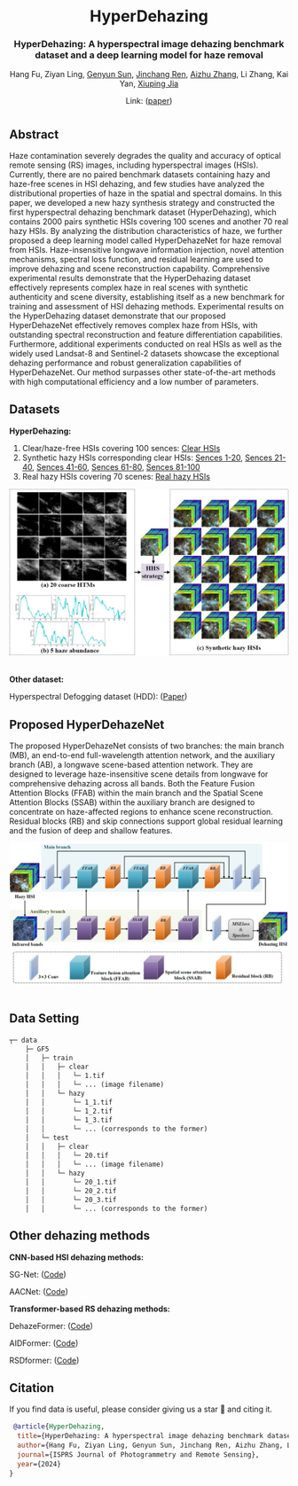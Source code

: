 <div align="center">
<h1>HyperDehazing</h1>
<h3>HyperDehazing: A hyperspectral image dehazing benchmark dataset and a deep learning model for haze removal</h3>

Hang Fu, Ziyan Ling, [Genyun Sun](https://ocean.upc.edu.cn/2019/1107/c15434a224792/page.htm), [Jinchang Ren](https://www.xai-lab.org/), [Aizhu Zhang](https://ocean.upc.edu.cn/2019/1108/c15434a224913/page.htm), Li Zhang, Kai Yan, [Xiuping Jia](https://scholar.google.com/citations?user=-vl0ZSEAAAAJ&hl=en)

Link: ([paper](https://doi.org/10.1016/j.isprsjprs.2024.09.034)) 

</div>

#

## Abstract
Haze contamination severely degrades the quality and accuracy of optical remote sensing (RS) images, including hyperspectral images (HSIs). Currently, there are no paired benchmark datasets containing hazy and haze-free scenes in HSI dehazing, and few studies have analyzed the distributional properties of haze in the spatial and spectral domains. In this paper, we developed a new hazy synthesis strategy and constructed the first hyperspectral dehazing benchmark dataset (HyperDehazing), which contains 2000 pairs synthetic HSIs covering 100 scenes and another 70 real hazy HSIs. By analyzing the distribution characteristics of haze, we further proposed a deep learning model called HyperDehazeNet for haze removal from HSIs. Haze-insensitive longwave information injection, novel attention mechanisms, spectral loss function, and residual learning are used to improve dehazing and scene reconstruction capability. Comprehensive experimental results demonstrate that the HyperDehazing dataset effectively represents complex haze in real scenes with synthetic authenticity and scene diversity, establishing itself as a new benchmark for training and assessment of HSI dehazing methods. Experimental results on the HyperDehazing dataset demonstrate that our proposed HyperDehazeNet effectively removes complex haze from HSIs, with outstanding spectral reconstruction and feature differentiation capabilities. Furthermore, additional experiments conducted on real HSIs as well as the widely used Landsat-8 and Sentinel-2 datasets showcase the exceptional dehazing performance and robust generalization capabilities of HyperDehazeNet. Our method surpasses other state-of-the-art methods with high computational efficiency and a low number of parameters.

## Datasets

**HyperDehazing:**  
1) Clear/haze-free HSIs covering 100 sences: [Clear HSIs](https://zenodo.org/records/13341168)
2) Synthetic hazy HSIs corresponding clear HSIs: [Sences 1-20](https://zenodo.org/records/13342233), [Sences 21-40](https://zenodo.org/records/13345255), [Sences 41-60](https://zenodo.org/records/13347827), [Sences 61-80](https://zenodo.org/records/13348682), [Sences 81-100](https://zenodo.org/records/13351755)
3) Real hazy HSIs covering 70 scenes: [Real hazy HSIs](https://zenodo.org/records/13351766)

<div align="center">
<img src="data.png" />
</div>
<br>

**Other dataset:**  

Hyperspectral Defogging dataset (HDD): ([Paper](https://ieeexplore.ieee.org/document/9511329))

## Proposed HyperDehazeNet  

The proposed HyperDehazeNet consists of two branches: the main branch (MB), an end-to-end full-wavelength attention network, and the auxiliary branch (AB), a longwave scene-based attention network. They are designed to leverage haze-insensitive scene details from longwave for comprehensive dehazing across all bands. Both the Feature Fusion Attention Blocks (FFAB) within the main branch and the Spatial Scene Attention Blocks (SSAB) within the auxiliary branch are designed to concentrate on haze-affected regions to enhance scene reconstruction. Residual blocks (RB) and skip connections support global residual learning and the fusion of deep and shallow features. 

<div align="center">
<img src="method.png" />
</div>
<br>

## Data Setting

```
┬─ data
    ├─ GF5
    │   ├─ train
    │   │   ├─ clear
    │   │   │   └─ 1.tif
    │   │   │   └─ ... (image filename)
    │   │   └─ hazy
    │   │       └─ 1_1.tif
    │   │       └─ 1_2.tif
    │   │       └─ 1_3.tif 
    │   │       └─ ... (corresponds to the former)
    │   └─ test
    │   │   ├─ clear
    │   │   │   └─ 20.tif
    │   │   │   └─ ... (image filename)
    │   │   └─ hazy
    │   │       └─ 20_1.tif
    │   │       └─ 20_2.tif
    │   │       └─ 20_3.tif 
    │   │       └─ ... (corresponds to the former)
```

## Other dehazing methods  

**CNN-based HSI dehazing methods:** 

SG-Net: ([Code](https://github.com/SZU-AdvTech-2022/158-A-Spectral-Grouping-based-Deep-Learning-Model-for-Haze-Removal-of-Hyperspectral-Images))  

AACNet: ([Code](http://www.jiasen.tech/papers/))  

**Transformer-based RS dehazing methods:** 

DehazeFormer: ([Code](https://github.com/IDKiro/DehazeFormer))  

AIDFormer: ([Code](https://github.com/AshutoshKulkarni4998/AIDTransformer))  

RSDformer: ([Code](https://github.com/MingTian99/RSDformer))

## Citation
If you find data is useful, please consider giving us a star 🌟 and citing it.

```bibtex
 @article{HyperDehazing,
  title={HyperDehazing: A hyperspectral image dehazing benchmark dataset and a deep learning model for haze removal},
  author={Hang Fu, Ziyan Ling, Genyun Sun, Jinchang Ren, Aizhu Zhang, Li Zhang, Xiuping Jia},
  journal={ISPRS Journal of Photogrammetry and Remote Sensing},
  year={2024}
}
```
